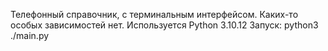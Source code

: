 Телефонный справочник, с терминальным интерфейсом.
Каких-то особых зависимостей нет.
Используется Python 3.10.12
Запуск: python3 ./main.py

